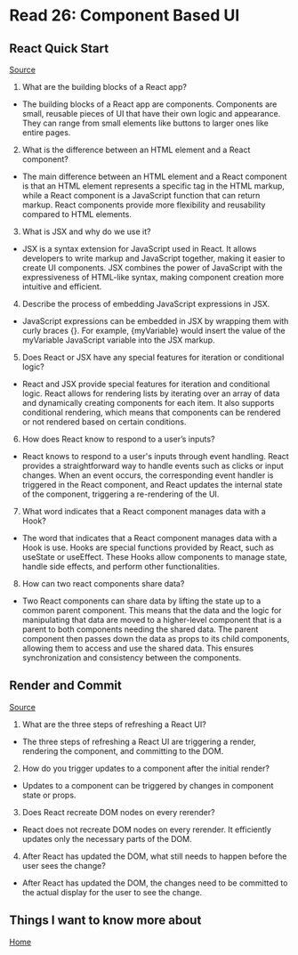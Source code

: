 # Read 26: Component Based UI

## React Quick Start

[Source](https://react.dev/learn)

1. What are the building blocks of a React app?

- The building blocks of a React app are components. Components are small, reusable pieces of UI that have their own logic and appearance. They can range from small elements like buttons to larger ones like entire pages.

2. What is the difference between an HTML element and a React component?

- The main difference between an HTML element and a React component is that an HTML element represents a specific tag in the HTML markup, while a React component is a JavaScript function that can return markup. React components provide more flexibility and reusability compared to HTML elements.

3. What is JSX and why do we use it?

- JSX is a syntax extension for JavaScript used in React. It allows developers to write markup and JavaScript together, making it easier to create UI components. JSX combines the power of JavaScript with the expressiveness of HTML-like syntax, making component creation more intuitive and efficient.

4. Describe the process of embedding JavaScript expressions in JSX.

- JavaScript expressions can be embedded in JSX by wrapping them with curly braces {}. For example, {myVariable} would insert the value of the myVariable JavaScript variable into the JSX markup.

5. Does React or JSX have any special features for iteration or conditional logic?

- React and JSX provide special features for iteration and conditional logic. React allows for rendering lists by iterating over an array of data and dynamically creating components for each item. It also supports conditional rendering, which means that components can be rendered or not rendered based on certain conditions.

6. How does React know to respond to a user’s inputs?

- React knows to respond to a user's inputs through event handling. React provides a straightforward way to handle events such as clicks or input changes. When an event occurs, the corresponding event handler is triggered in the React component, and React updates the internal state of the component, triggering a re-rendering of the UI.

7. What word indicates that a React component manages data with a Hook?

- The word that indicates that a React component manages data with a Hook is use. Hooks are special functions provided by React, such as useState or useEffect. These Hooks allow components to manage state, handle side effects, and perform other functionalities.

8. How can two react components share data?

- Two React components can share data by lifting the state up to a common parent component. This means that the data and the logic for manipulating that data are moved to a higher-level component that is a parent to both components needing the shared data. The parent component then passes down the data as props to its child components, allowing them to access and use the shared data. This ensures synchronization and consistency between the components.

## Render and Commit

[Source](https://react.dev/learn/render-and-commit)

1. What are the three steps of refreshing a React UI?

- The three steps of refreshing a React UI are triggering a render, rendering the component, and committing to the DOM.

2. How do you trigger updates to a component after the initial render?

- Updates to a component can be triggered by changes in component state or props.

3. Does React recreate DOM nodes on every rerender?

- React does not recreate DOM nodes on every rerender. It efficiently updates only the necessary parts of the DOM.

4. After React has updated the DOM, what still needs to happen before the user sees the change?

- After React has updated the DOM, the changes need to be committed to the actual display for the user to see the change.

## Things I want to know more about

[Home](https://sfpagalan.github.io/reading-notes/)